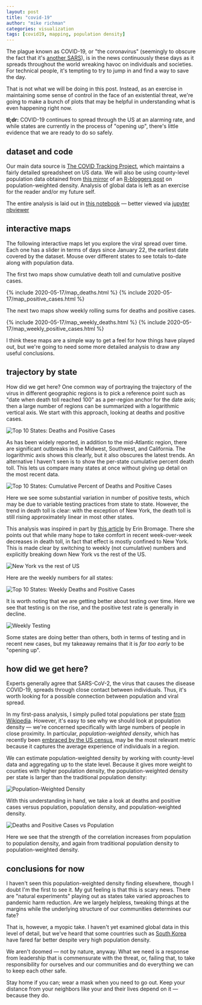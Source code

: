 ```yaml
---
layout: post
title: "covid-19"
author: "mike richman"
categories: visualization
tags: [covid19, mapping, population density]
---
```


The plague known as COVID-19, or "the coronavirus" (seemingly to obscure the
fact that it's [another
SARS](https://www.who.int/emergencies/diseases/novel-coronavirus-2019/technical-guidance/naming-the-coronavirus-disease-(covid-2019)-and-the-virus-that-causes-it)),
is in the news continuously these days as it spreads throughout the world
wreaking havoc on individuals and societies.  For technical people, it's
tempting to try to jump in and find a way to save the day.

That is not what we will be doing in this post.  Instead, as an exercise in
maintaining some sense of control in the face of an existential threat, we're
going to make a bunch of plots that may be helpful in understanding what is
even happening right now.

**tl;dr:** COVID-19 continues to spread through the US at an alarming rate, and
while states are currently in the process of "opening up", there's little
evidence that we are ready to do so safely.


## dataset and code

Our main data source is [The COVID Tracking
Project](https://covidtracking.com/data), which maintains a fairly detailed
spreadsheet on US data.  We will also be using county-level population data
obtained from [this
mirror](http://www.decisionsciencenews.com/2017/06/26/weighted-population-density/)
of an [R-bloggers post](https://www.r-bloggers.com/weighted-population-density/) on
population-weighted density.  Analysis of global data is left as an exercise
for the reader and/or my future self.

The entire analysis is laid out in [this notebook](https://github.com/zgana/data-science-one-offs/blob/master/covid19.ipynb) — better viewed via
[jupyter nbviewer](https://nbviewer.jupyter.org/github/zgana/data-science-one-offs/blob/master/covid19.ipynb)


## interactive maps

The following interactive maps let you explore the viral spread over time.
Each one has a slider in terms of days since January 22, the earliest date
covered by the dataset.  Mouse over different states to see totals to-date
along with population data.

The first two maps show cumulative death toll and cumulative positive cases.

{% include 2020-05-17/map_deaths.html %}
{% include 2020-05-17/map_positive_cases.html %}

The next two maps show weekly rolling sums for deaths and positive cases.

{% include 2020-05-17/map_weekly_deaths.html %}
{% include 2020-05-17/map_weekly_positive_cases.html %}

I think these maps are a simple way to get a feel for how things have played
out, but we're going to need some more detailed analysis to draw any useful
conclusions.


## trajectory by state

How did we get here?  One common way of portraying the trajectory of the virus
in different geographic regions is to pick a reference point such as "date when
death toll reached 100" as a per-region anchor for the date axis; then a large
number of regions can be summarized with a logarithmic vertical axis.  We start
with this approach, looking at deaths and positive cases.

![Top 10 States: Deaths and Positive Cases](</assets/img/blog/2020-05-17/deaths_positive_top10.png> "Top 10 States: Deaths and Positive Cases")

As has been widely reported, in addition to the mid-Atlantic region, there are
significant outbreaks in the Midwest, Southwest, and California.  The
logarithmic axis shows this clearly, but it also obscures the latest trends.
An alternative I haven't seen is to show the per-state cumulative percent death
toll.  This lets us compare many states at once without giving up detail on the
most recent data.

![Top 10 States: Cumulative Percent of Deaths and Positive Cases](</assets/img/blog/2020-05-17/deaths_positive_cumulative_top10.png> "Top 10 States: Cumulative Percent of Deaths and Positive Cases")

Here we see some substantial variation in number of positive tests, which may
be due to variable testing practices from state to state.  However, the trend
in death toll is clear: with the exception of New York, the death toll is still
rising approximately linear in most other states.

This analysis was inspired in part by [this
article](https://www.erinbromage.com/post/the-risks-know-them-avoid-them) by
Erin Bromage.  There she points out that while many hope to take comfort in
recent week-over-week decreases in death toll, in fact that effect is mostly
confined to New York.  This is made clear by switching to weekly (not
cumulative) numbers and explicitly breaking down New York vs the rest of the
US.

![New York vs the rest of US](</assets/img/blog/2020-05-17/deaths_positive_nyvs.png> "New York vs the rest of US")

Here are the weekly numbers for all states:

![Top 10 States: Weekly Deaths and Positive Cases](</assets/img/blog/2020-05-17/weekly_deaths_positive_top10.png> "Top 10 States: Weekly Deaths and Positive Cases")

It is worth noting that we are getting better about testing over time.  Here
we see that testing is on the rise, and the positive test rate is generally in
decline.

![Weekly Testing](</assets/img/blog/2020-05-17/weekly_testing.png> "Weekly Testing")

Some states are doing better than others, both in terms of testing and in
recent new cases, but my takeaway remains that it is *far too early* to be
"opening up".


## how did we get here?

Experts generally agree that SARS-CoV-2, the virus that causes the disease
COVID-19, spreads through close contact between individuals.  Thus, it's worth
looking for a possible connection between population and viral spread.

In my first-pass analysis, I simply pulled total populations per state [from
Wikipedia](https://en.wikipedia.org/wiki/List_of_states_and_territories_of_the_United_States_by_population).
However, it's easy to see why we should look at population density — we're
concerned specifically with large numbers of people in close proximity.  In
particular, _population-weighted density_, which has recently been [embraced by
the US
census](https://www.smartcitiesdive.com/ex/sustainablecitiescollective/census-bureau-embraces-weighted-density/69236/),
may be the most relevant metric because it captures the average experience of
individuals in a region.

We can estimate population-weighted density by working with county-level data
and aggregating up to the state level.  Because it gives more weight to
counties with higher population density, the population-weighted density per
state is larger than the traditional population density:

![Population-Weighted Density](</assets/img/blog/2020-05-17/pop_weighted_density.png> "Population-Weighted Density")

With this understanding in hand, we take a look at deaths and positive cases
versus population, population density, and population-weighted density.

![Deaths and Positive Cases vs Population](</assets/img/blog/2020-05-17/deaths_positive_pop.png> "Deaths and Positive Cases vs Population")

Here we see that the strength of the correlation increases from population to
population density, and again from traditional population density to
population-weighted density.


## conclusions for now

I haven't seen this population-weighted density finding elsewhere, though I
doubt I'm the first to see it.  My gut feeling is that this is scary news.
There are "natural experiments" playing out as states take varied approaches to
pandemic harm reduction.  Are we largely helpless, tweaking things at the
margins while the underlying structure of our communities determines our fate?

That is, however, a myopic take.  I haven't yet examined global data in this
level of detail, but we've heard that some countries such as [South
Korea](https://www.nytimes.com/2020/03/23/world/asia/coronavirus-south-korea-flatten-curve.html)
have fared far better despite very high population density.

We aren't doomed — not by nature, anyway.  What we need is a response from
leadership that is commensurate with the threat, or, failing that, to take
responsibility for ourselves and our communities and do everything we can to
keep each other safe.

Stay home if you can; wear a mask when you need to go out.  Keep your distance
from your neighbors like your and their lives depend on it — because they do.
